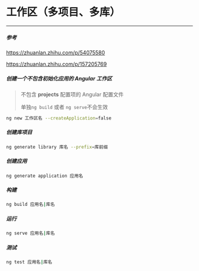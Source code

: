 # 工作区（多项目、多库）

---

##### 参考

https://zhuanlan.zhihu.com/p/54075580

https://zhuanlan.zhihu.com/p/157205769



##### 创建一个不包含初始化应用的 Angular 工作区

> 不包含 **projects** 配置项的 Angular 配置文件
>
> 单独`ng build` 或者 `ng serve`不会生效

```bash
ng new 工作区名 --createApplication=false
```

##### 创建库项目

```bash
ng generate library 库名 --prefix=库前缀
```

##### 创建应用

```bash
ng generate application 应用名
```

##### 构建

```bash
ng build 应用名|库名
```

##### 运行

```bash
ng serve 应用名|库名
```

##### 测试

```bash
ng test 应用名|库名
```



